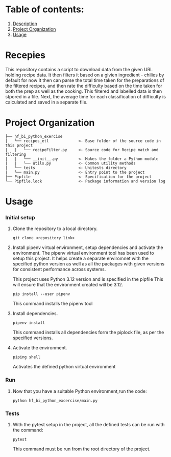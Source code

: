 # Table of contents: 
1. [Description](#recepies)
2. [Project Organization](#project_organization)
3. [Usage](#usage)

# Recepies
This repository contains a script to download data from the given URL holding recipe data. 
It then filters it based on a givien ingredient - chilies by default for now
It then can parse the total time taken for the preparations of the filtered recipes,
and then rate the difficulty based on the time taken for both the prep as well as the cooking.
This filtered and labelled data is then stpored in a file.
Next, the average time for each classification of difficulty is calculated and saved in a separate file.

# Project Organization
    ├── hf_bi_python_exercise
    |   └── recipes_etl             <- Base folder of the source code in this project
    |   |   └── recipeFilter.py     <- Source code for Recipe match and filtering
    |   |   └── __init__.py         <- Makes the folder a Python module
    |   |   └── utils.py            <- Common utility methods 
    |   └── tests                   <- Unitests directory
    |   └── main.py                 <- Entry point to the project             
    ├── Pipfile                     <- Specification for the project
    └── Pipfile.lock                <- Package information and version log

# Usage

### Initial setup

1. Clone the repository to a local directory.
    
    ```
    git clone <repository link>
    ```

2. Install pipenv virtual environment, setup dependencies and activate the environment.
    The pipenv virtual environment tool has been used to setup this project. 
    It helps create a separate enviromnet with the specified python version as well as
    all the packages with given versions for consistent performance across systems.

    This project uses Python 3.12 version and is specified in the pipfile
    This will ensure that the environment created will be 3.12.

    ```
    pip install --user pipenv
    ```   
    This command installs the pipenv tool 
3. Install dependencies.

    ```
    pipenv install
    ```    
    This command installs all dependencies form the piplock file, as per the specified versions.
4. Activate the environment.

    ```
    piping shell
    ```    
    Activates the defined python virtual environment


### Run
1. Now that you have a suitable Python environment,run the code:

    ```
    python hf_bi_python_excercise/main.py
    ```

### Tests
1. With the pytest setup in the project, all the defined tests can be run with the command:

    ```
    pytest
    ```
    This command must be run from the root directory of the project.


